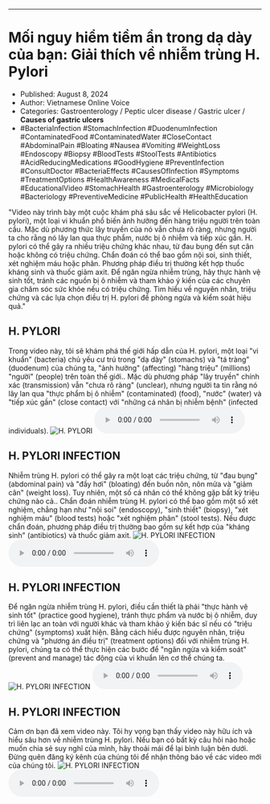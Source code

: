
---

# Mối nguy hiểm tiềm ẩn trong dạ dày của bạn: Giải thích về nhiễm trùng H. Pylori

- Published: August 8, 2024
- Author: Vietnamese Online Voice
- Categories: Gastroenterology / Peptic ulcer disease / Gastric ulcer / **Causes of gastric ulcers**
- #BacteriaInfection #StomachInfection #DuodenumInfection #ContaminatedFood #ContaminatedWater #CloseContact #AbdominalPain #Bloating #Nausea #Vomiting #WeightLoss #Endoscopy #Biopsy #BloodTests #StoolTests #Antibiotics #AcidReducingMedications #GoodHygiene #PreventInfection #ConsultDoctor #BacteriaEffects #CausesOfInfection #Symptoms #TreatmentOptions #HealthAwareness #MedicalFacts #EducationalVideo #StomachHealth #Gastroenterology #Microbiology #Bacteriology #PreventiveMedicine #PublicHealth #HealthEducation

"Video này trình bày một cuộc khám phá sâu sắc về Helicobacter pylori (H. pylori), một loại vi khuẩn phổ biến ảnh hưởng đến hàng triệu người trên toàn cầu. Mặc dù phương thức lây truyền của nó vẫn chưa rõ ràng, nhưng người ta cho rằng nó lây lan qua thực phẩm, nước bị ô nhiễm và tiếp xúc gần. H. pylori có thể gây ra nhiều triệu chứng khác nhau, từ đau bụng đến sụt cân hoặc không có triệu chứng. Chẩn đoán có thể bao gồm nội soi, sinh thiết, xét nghiệm máu hoặc phân. Phương pháp điều trị thường kết hợp thuốc kháng sinh và thuốc giảm axit. Để ngăn ngừa nhiễm trùng, hãy thực hành vệ sinh tốt, tránh các nguồn bị ô nhiễm và tham khảo ý kiến ​​của các chuyên gia chăm sóc sức khỏe nếu có triệu chứng. Tìm hiểu về nguyên nhân, triệu chứng và các lựa chọn điều trị H. pylori để phòng ngừa và kiểm soát hiệu quả."


## H. PYLORI

Trong video này, tôi sẽ khám phá thế giới hấp dẫn của H. pylori, một loại "vi khuẩn" (bacteria) chủ yếu cư trú trong "dạ dày" (stomachs) và "tá tràng" (duodenum) của chúng ta, "ảnh hưởng" (affecting) "hàng triệu" (millions) "người" (people) trên toàn thế giới.. Mặc dù phương pháp "lây truyền" chính xác (transmission) vẫn "chưa rõ ràng" (unclear), nhưng người ta tin rằng nó lây lan qua "thực phẩm bị ô nhiễm" (contaminated) (food), "nước" (water) và "tiếp xúc gần" (close contact) với "những cá nhân bị nhiễm bệnh" (infected individuals).
![H. PYLORI](https://http-archiver-apis-production-80.schnworks.com/storage/images/transitions/2024-08-08/transition--1478190734-Montserrat-Black-673AB7.jpg)
<audio controls>
    <source src="https://http-archiver-apis-production-80.schnworks.com/storage/storage/audio/file-2577400060.mp3" type="audio/mpeg">
</audio>



## H. PYLORI INFECTION

Nhiễm trùng H. pylori có thể gây ra một loạt các triệu chứng, từ "đau bụng" (abdominal pain) và "đầy hơi" (bloating) đến buồn nôn, nôn mửa và "giảm cân" (weight loss). Tuy nhiên, một số cá nhân có thể không gặp bất kỳ triệu chứng nào cả.. Chẩn đoán nhiễm trùng H. pylori có thể bao gồm một số xét nghiệm, chẳng hạn như "nội soi" (endoscopy), "sinh thiết" (biopsy), "xét nghiệm máu" (blood tests) hoặc "xét nghiệm phân" (stool tests). Nếu được chẩn đoán, phương pháp điều trị thường bao gồm sự kết hợp của "kháng sinh" (antibiotics) và thuốc giảm axit.
![H. PYLORI INFECTION](https://http-archiver-apis-production-80.schnworks.com/storage/images/transitions/2024-08-08/transition-31399496403-Montserrat-ExtraBold-880E4F.jpg)
<audio controls>
    <source src="https://http-archiver-apis-production-80.schnworks.com/storage/storage/audio/file-2382509377.mp3" type="audio/mpeg">
</audio>



## H. PYLORI INFECTION

Để ngăn ngừa nhiễm trùng H. pylori, điều cần thiết là phải "thực hành vệ sinh tốt" (practice good hygiene), tránh thực phẩm và nước bị ô nhiễm, duy trì liên lạc an toàn với người khác và tham khảo ý kiến ​​bác sĩ nếu có "triệu chứng" (symptoms) xuất hiện. Bằng cách hiểu được nguyên nhân, triệu chứng và "phương án điều trị" (treatment options) đối với nhiễm trùng H. pylori, chúng ta có thể thực hiện các bước để "ngăn ngừa và kiểm soát" (prevent and manage) tác động của vi khuẩn lên cơ thể chúng ta.
![H. PYLORI INFECTION](https://http-archiver-apis-production-80.schnworks.com/storage/images/transitions/2024-08-08/transition-3438533034-Montserrat-Thin-7B1FA2.jpg)
<audio controls>
    <source src="https://http-archiver-apis-production-80.schnworks.com/storage/storage/audio/file-3695731322.mp3" type="audio/mpeg">
</audio>



## H. PYLORI INFECTION

Cảm ơn bạn đã xem video này. Tôi hy vọng bạn thấy video này hữu ích và hiểu sâu hơn về nhiễm trùng H. pylori. Nếu bạn có bất kỳ câu hỏi nào hoặc muốn chia sẻ suy nghĩ của mình, hãy thoải mái để lại bình luận bên dưới. Đừng quên đăng ký kênh của chúng tôi để nhận thông báo về các video mới của chúng tôi.
![H. PYLORI INFECTION](https://http-archiver-apis-production-80.schnworks.com/storage/images/transitions/2024-08-08/transition-928440345-Montserrat-Regular-7B1FA2.jpg)
<audio controls>
    <source src="https://http-archiver-apis-production-80.schnworks.com/storage/storage/audio/file-15288761543.mp3" type="audio/mpeg">
</audio>

